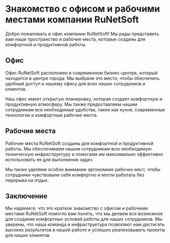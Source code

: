 # Знакомство с офисом и рабочими местами компании RuNetSoft

Добро пожаловать в офис компании RuNetSoft! Мы рады представить вам наше пространство и рабочие места, которые созданы для комфортной и продуктивной работы.

## Офис

Офис RuNetSoft расположен в современном бизнес-центре, который находится в центре города. Мы выбрали это место, чтобы обеспечить удобный доступ к нашему офису для всех наших сотрудников и клиентов.

Наш офис имеет открытую планировку, которая создает комфортную и продуктивную атмосферу. Мы также предоставляем нашим сотрудникам все необходимые удобства, такие как кухня, современные технологии и комфортные рабочие места.

## Рабочие места

Рабочие места RuNetSoft созданы для комфортной и продуктивной работы. Мы обеспечиваем нашим сотрудникам всю необходимую техническую инфраструктуру и помогаем им максимально эффективно использовать ее для выполнения задач.

Мы также уделяем особое внимание эргономике рабочих мест, чтобы сотрудники чувствовали себя комфортно и могли работать без перерыва на отдых.

## Заключение

Мы надеемся, что это краткое знакомство с офисом и рабочими местами RuNetSoft помогло вам понять, что мы делаем все возможное для создания комфортных условий работы для наших сотрудников. Мы уверены, что наша команда и инфраструктура позволяют нам достигать высоких результатов в нашей работе и успешно реализовывать проекты для наших клиентов.

